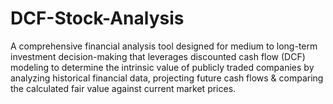 # DCF-Stock-Analysis
A comprehensive financial analysis tool designed for medium to long-term investment decision-making that leverages discounted cash flow (DCF) modeling to determine the intrinsic value of publicly traded companies by analyzing historical financial data, projecting future cash flows &amp; comparing the calculated fair value against current market prices.
